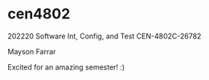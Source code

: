 # cen4802
202220 Software Int, Config, and Test CEN-4802C-26782

Mayson Farrar 

Excited for an amazing semester! :) 
